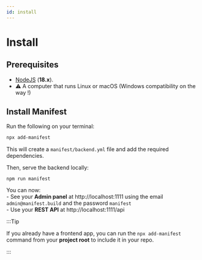 ```yaml
---
id: install
---
```


# Install

## Prerequisites

- [NodeJS](https://nodejs.org/en/) (**18.x**).
- ⚠ A computer that runs Linux or macOS (Windows compatibility on the way !)

## Install Manifest

Run the following on your terminal:

```bash
npx add-manifest
```

This will create a `manifest/backend.yml` file and add the required dependencies.

Then, serve the backend locally:

```
npm run manifest
```

You can now:
<br/> - See your **Admin panel** at http://localhost:1111 using the email `admin@manifest.build` and the password `manifest`
<br/> - Use your **REST API** at http://localhost:1111/api

:::Tip

If you already have a frontend app, you can run the `npx add-manifest` command from your **project root** to include it in your repo.

:::
